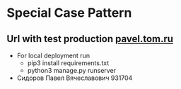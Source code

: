 # Special Case Pattern

## Url with test production [pavel.tom.ru](http://pavel.tom.ru/)

* For local deployment run
    - pip3 install requirements.txt
    - python3 manage.py runserver
* Сидоров Павел Вячеславович 931704

